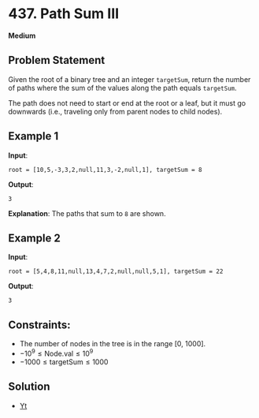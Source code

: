 # 437. Path Sum III

**Medium**

## Problem Statement

Given the root of a binary tree and an integer `targetSum`, return the number of paths where the sum of the values along the path equals `targetSum`.

The path does not need to start or end at the root or a leaf, but it must go downwards (i.e., traveling only from parent nodes to child nodes).

## Example 1

**Input**:

```
root = [10,5,-3,3,2,null,11,3,-2,null,1], targetSum = 8
```

**Output**:

```
3
```

**Explanation**:
The paths that sum to `8` are shown.

## Example 2

**Input**:

```
root = [5,4,8,11,null,13,4,7,2,null,null,5,1], targetSum = 22
```

**Output**:

```
3
```

## Constraints:

- The number of nodes in the tree is in the range [0, 1000].
- $-10^9 \leq \text{Node.val} \leq 10^9$
- $-1000 \leq \text{targetSum} \leq 1000$

## Solution

- [Yt](https://youtu.be/xdUIdYN01Rg?si=BcOdWUfxC2oNY3I9)
